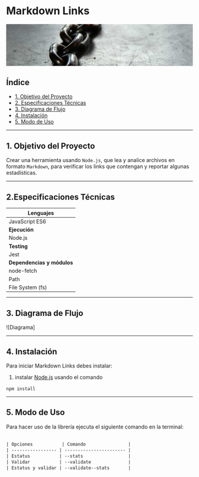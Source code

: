 # Markdown Links

![Logo](/images/cadenas.jpg)
## Índice

* [1. Objetivo del Proyecto](#1-Objetivo-del-Proyecto)
* [2. Especificaciones Técnicas](#2-Especificaciones-Técnicas)
* [3. Diagrama de Flujo](#3-Diagrama-de-Flujo)
* [4. Instalación](#4-Instalación)
* [5. Modo de Uso](#5-Modo-de-Uso)


***

## 1. Objetivo del Proyecto

Crear una herramienta usando `Node.js`, que lea y analice archivos en formato `Markdown`, para verificar los links que contengan y reportar algunas estadísticas.

***
## 2.Especificaciones Técnicas
| Lenguajes                  |
| -----------------          |
| JavaScript ES6             | 
| **Ejecución**              | 
| Node.js                    | 
| **Testing**                |
| Jest                       | 
| **Dependencias y módulos** |
| node-fetch                 |
| Path                       |
| File System (fs)           |



***
## 3. Diagrama de Flujo

![Diagrama]

***

## 4. Instalación

Para iniciar Markdown Links debes instalar:
1. instalar [Node.js](https://nodejs.org/) usando el comando
```
npm install
````

***

## 5. Modo de Uso
Para hacer uso de la librería ejecuta el siguiente comando en la terminal:
```

| Opciones           | Comando                |
| ----------------- | ----------------------- |
| Estatus           | --stats                 |
| Validar           | --validate              |
| Estatus y validar | --validate--stats       |